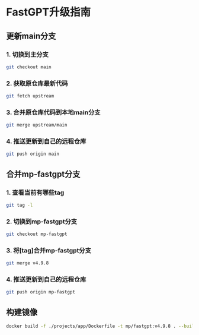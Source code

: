 # FastGPT升级指南

## 更新main分支

### 1. 切换到主分支
```bash
git checkout main
```
### 2. 获取原仓库最新代码
```bash
git fetch upstream
```
### 3. 合并原仓库代码到本地main分支
```bash
git merge upstream/main
```
### 4. 推送更新到自己的远程仓库
```bash
git push origin main
```
## 合并mp-fastgpt分支
### 1. 查看当前有哪些tag
```bash
git tag -l
```
### 2. 切换到mp-fastgpt分支
```bash
git checkout mp-fastgpt
```
### 3. 将[tag]合并mp-fastgpt分支
```bash
git merge v4.9.8
```
### 4. 推送更新到自己的远程仓库
```bash
git push origin mp-fastgpt
```
## 构建镜像
```bash
docker build -f ./projects/app/Dockerfile -t mp/fastgpt:v4.9.8 . --build-arg name=app --build-arg proxy=taobao
```
